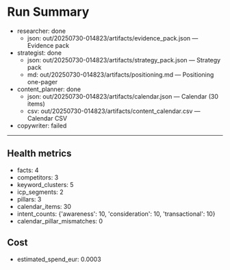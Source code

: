 # Run Summary

- researcher: done
  - json: out/20250730-014823/artifacts/evidence_pack.json — Evidence pack
- strategist: done
  - json: out/20250730-014823/artifacts/strategy_pack.json — Strategy pack
  - md: out/20250730-014823/artifacts/positioning.md — Positioning one-pager
- content_planner: done
  - json: out/20250730-014823/artifacts/calendar.json — Calendar (30 items)
  - csv: out/20250730-014823/artifacts/content_calendar.csv — Calendar CSV
- copywriter: failed

---
## Health metrics
- facts: 4
- competitors: 3
- keyword_clusters: 5
- icp_segments: 2
- pillars: 3
- calendar_items: 30
- intent_counts: {'awareness': 10, 'consideration': 10, 'transactional': 10}
- calendar_pillar_mismatches: 0

## Cost
- estimated_spend_eur: 0.0003
